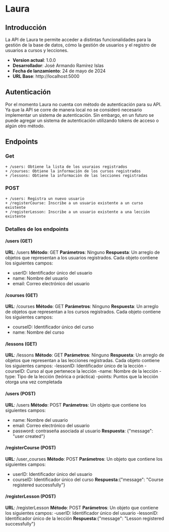 # Laura

## Introducción 

La API de Laura te permite acceder a distintas funcionalidades para la gestión de la base de datos, cómo la gestión de usuarios y el registro de usuarios a cursos y lecciones.

 - **Version actual**: 1.0.0
 - **Desarrollador**: José Armando Ramírez Islas
 - **Fecha de lanzamiento**: 24 de mayo de 2024
 - **URL Base**: http://localhost:5000

 ## Autenticación

Por el momento Laura no cuenta con método de autenticación para su API. Ya que la API se corre de manera local no se consideró necesario implementar un sistema de autenticación. Sin embargo, en un futuro se puede agregar un sistema de autenticación utilizando tokens de acceso o algún otro método.

## Endpoints 
### Get

    + /users: Obtiene la lista de los usuraios registrados
    + /courses: Obtiene la información de los cursos registrados
    + /lessons: Obtiene la información de las lecciones registradas

### POST
    + /users: Registra un nuevo usuario
    + /registerCourse: Inscribe a un usuario existente a un curso existente
    + /registerLesson: Inscribe a un usuario existente a una lección existente

### Detalles de los endpoints

#### /users (GET)
**URL**: /users
**Método**: GET
**Parámetros**: Ninguno
**Respuesta**: Un arreglo de objetos que representan a los usuarios registrados. Cada objeto contiene los siguientes campos:

- userID: Identificador único del usuario
- name: Nombre del usuario
- email: Correo electrónico del usuario

#### /courses (GET)
**URL**: /courses
**Método**: GET
**Parámetros**: Ninguno
**Respuesta**: Un arreglo de objetos que representan a los cursos registrados. Cada objeto contiene los siguientes campos:
- courseID: Identificador único del curso
- name: Nombre del curso

#### /lessons (GET)
**URL**: /lessons
**Método**: GET
**Parámetros**: Ninguno
**Respuesta**: Un arreglo de objetos que representan a las lecciones registradas. Cada objeto contiene los siguientes campos:
-lessonID: Identificador único de la lección
-courseID: Curso al que pertenece la lección
-name: Nombre de la lección
-type: Tipo de la lección (teórica o práctica)
-points: Puntos que la lección otorga una vez completada

#### /users (POST)
**URL**: /users
**Método**: POST
**Parámetros**: Un objeto que contiene los siguientes campos:
- name: Nombre del usuario
- email: Correo electrónico del usuario
- password: contraseña asociada al usuario
**Respuesta**: {"message": "user created"}

#### /registerCourse (POST)
**URL**: /user_courses
**Método**: POST
**Parámetros**: Un objeto que contiene los siguientes campos:
- userID: Identificador único del usuario
- courseID: Identificador único del curso
**Respuesta**:{"message": "Course registered successfully"}

#### /registerLesson (POST)
**URL**: /registerLesson
**Método**: POST
**Parámetros**: Un objeto que contiene los siguientes campos:
-userID: Identificador único del usuario
-lessonID: Identificador único de la lección
**Respuesta**:{"message": "Lesson registered successfully"}
